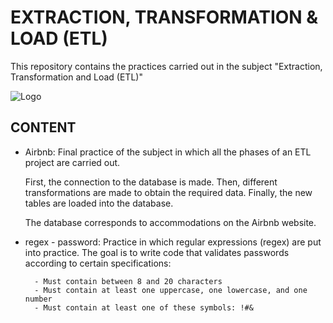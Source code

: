# EXTRACTION, TRANSFORMATION & LOAD (ETL)

This repository contains the practices carried out in the subject "Extraction, Transformation and Load (ETL)"

![Logo](https://global-uploads.webflow.com/634fa785d369cb60d80b6dd1/6393298e18f50e62a1657530_ETL%20process%20DataChannel.webp)

## CONTENT

- Airbnb: Final practice of the subject in which all the phases of an ETL project are carried out. 

    First, the connection to the database is made. Then, different transformations are made to obtain the required data. Finally, the new tables are loaded into the database. 
    
    The database corresponds to accommodations on the Airbnb website.

- regex - password: Practice in which regular expressions (regex) are put into practice. The goal is to write code that validates passwords according to certain specifications:

        - Must contain between 8 and 20 characters
        - Must contain at least one uppercase, one lowercase, and one number
        - Must contain at least one of these symbols: !#&
